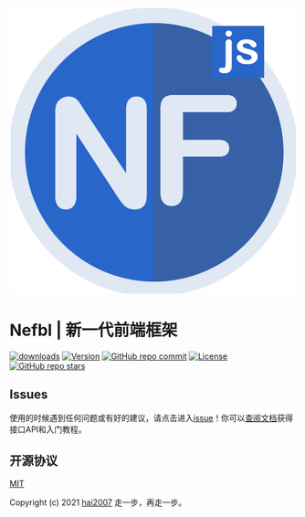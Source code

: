 <p align='center'>
    <a href='https://nefbl.github.io/api' target='_blank'>
        <img src='./logo.png'>
    </a>
</p>

# Nefbl | 新一代前端框架

<p>
  <a href="https://hai2007.gitee.io/npm-downloads?interval=7&packages=nefbl"><img src="https://img.shields.io/npm/dm/nefbl.svg" alt="downloads"></a>
  <a href="https://www.npmjs.com/package/nefbl"><img src="https://img.shields.io/npm/v/nefbl.svg" alt="Version"></a>
  <a href="https://github.com/nefbl/nefbl/graphs/commit-activity" target='_blank'><img alt="GitHub repo commit" src="https://img.shields.io/github/last-commit/nefbl/nefbl"></a>
  <a href="https://github.com/nefbl/nefbl/blob/master/LICENSE"><img src="https://img.shields.io/npm/l/nefbl.svg" alt="License"></a>
  <a href="https://github.com/nefbl/nefbl" target='_blank'><img alt="GitHub repo stars" src="https://img.shields.io/github/stars/nefbl/nefbl?style=social"></a>
</p>

## Issues
使用的时候遇到任何问题或有好的建议，请点击进入[issue](https://github.com/nefbl/nefbl/issues)！你可以[查阅文档](https://nefbl.github.io/api)获得接口API和入门教程。

开源协议
---------------------------------------
[MIT](https://github.com/nefbl/nefbl/blob/master/LICENSE)

Copyright (c) 2021 [hai2007](https://hai2007.gitee.io/sweethome/) 走一步，再走一步。
